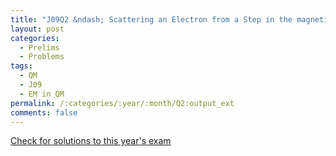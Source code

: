 ```yaml
---
title: "J09Q2 &ndash; Scattering an Electron from a Step in the magnetic field"
layout: post
categories:
  - Prelims
  - Problems
tags:
  - QM
  - J09
  - EM in QM
permalink: /:categories/:year/:month/Q2:output_ext
comments: false
---
```

<object data="2009J2Q.pdf" type="application/pdf" width="100%" height="500"></object>
<div class="message"><a href='https://princetonprelim.com/prelim/22/'>Check for solutions to this year's exam</a></div>